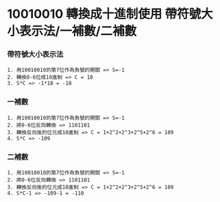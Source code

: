 # 10010010 轉換成十進制使用 帶符號大小表示法/一補數/二補數

### 帶符號大小表示法
```
1. 用10010010的第7位作為負號的開關 => S=-1
2. 轉換0-6位成10進制 => C = 18
3. S*C => -1*18 = -18
```
### 一補數
```
1. 用10010010的第7位作為負號的開關 => S=-1
2. 將0-6位反向轉換 => 1101101
3. 轉換反向後的位元成10進制 => C = 1+2^2+2^3+2^5+2^6 = 109
4. S*C => -109
```
### 二補數
```
1. 用10010010的第7位作為負號的開關 => S=-1
2. 將0-6位反向轉換 => 1101101
3. 轉換反向後的位元成10進制 => C = 1+2^2+2^3+2^5+2^6 = 109
4. S*C-1 => -109-1 = -110
```
